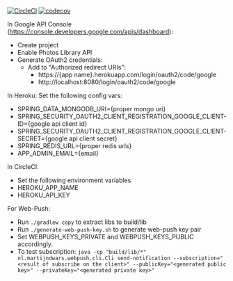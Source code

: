 [![CircleCI](https://circleci.com/gh/RNiesler/gphoto-share.svg?style=svg)](https://circleci.com/gh/RNiesler/gphoto-share)
[![codecov](https://codecov.io/gh/RNiesler/gphoto-share/branch/master/graph/badge.svg)](https://codecov.io/gh/RNiesler/gphoto-share)

In Google API Console (https://console.developers.google.com/apis/dashboard):
* Create project
* Enable Photos Library API
* Generate OAuth2 credentials:
    * Add to "Authorized redirect URIs":
        * https://{app name}.herokuapp.com/login/oauth2/code/google
        * http://localhost:8080/login/oauth2/code/google


In Heroku:
Set the following config vars:
* SPRING_DATA_MONGODB_URI={proper mongo uri}
* SPRING_SECURITY_OAUTH2_CLIENT_REGISTRATION_GOOGLE_CLIENT-ID={google api client id}
* SPRING_SECURITY_OAUTH2_CLIENT_REGISTRATION_GOOGLE_CLIENT-SECRET={google api client secret}
* SPRING_REDIS_URL={proper redis urls}
* APP_ADMIN_EMAIL={email}

In CircleCI:
* Set the following environment variables
 * HEROKU_APP_NAME
 * HEROKU_API_KEY
 
For Web-Push:
* Run `./gradlew copy` to extract libs to build/lib
* Run `./generate-web-push-key.sh` to generate web-push key pair
* Set WEBPUSH_KEYS_PRIVATE and WEBPUSH_KEYS_PUBLIC accordingly.
* To test subscription:
`java -cp "build/lib/*" nl.martijndwars.webpush.cli.Cli send-notification --subscription="<result of subscribe on the client>" --publicKey="<generated public key>" --privateKey="<generated private key>"` 